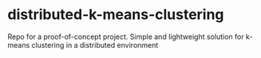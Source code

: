 # distributed-k-means-clustering
Repo for a proof-of-concept project. Simple and lightweight solution for k-means clustering in a distributed environment
